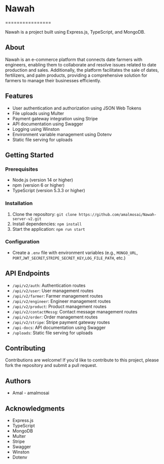# Nawah
================

Nawah is a project built using Express.js, TypeScript, and MongoDB.

## About
Nawah is an e-commerce platform that connects date farmers with engineers, enabling them to collaborate and resolve issues related to date production and sales. Additionally, the platform facilitates the sale of dates, fertilizers, and palm products, providing a comprehensive solution for farmers to manage their businesses efficiently.

## Features
* User authentication and authorization using JSON Web Tokens
* File uploads using Multer 
* Payment gateway integration using Stripe
* API documentation using Swagger
* Logging using Winston
* Environment variable management using Dotenv
* Static file serving for uploads

## Getting Started
### Prerequisites
* Node.js (version 14 or higher)
* npm (version 6 or higher)
* TypeScript (version 5.3.3 or higher)

### Installation
1. Clone the repository: `git clone https://github.com/amalmosai/Nawah-server-v2.git`
2. Install dependencies: `npm install`
3. Start the application: `npm run start`

### Configuration
* Create a `.env` file with environment variables (e.g., `MONGO_URL`, `PORT`,`JWT_SECRET`,`STRIPE_SECRET_KEY`,`LOG_FILE_PATH`, etc.)

## API Endpoints
* `/api/v2/auth`: Authentication routes
* `/api/v2/user`: User management routes
* `/api/v2/farmer`: Farmer management routes
* `/api/v2/engineer`: Engineer management routes
* `/api/v2/product`: Product management routes
* `/api/v2/contactMessg`: Contact message management routes
* `/api/v2/order`: Order management routes
* `/api/v2/stripe`: Stripe payment gateway routes
* `/api-docs`: API documentation using Swagger
* `/uploads`: Static file serving for uploads

## Contributing
Contributions are welcome! If you'd like to contribute to this project, please fork the repository and submit a pull request.

## Authors
* Amal - amalmosai

## Acknowledgments
* Express.js
* TypeScript
* MongoDB
* Multer
* Stripe
* Swagger
* Winston
* Dotenv
